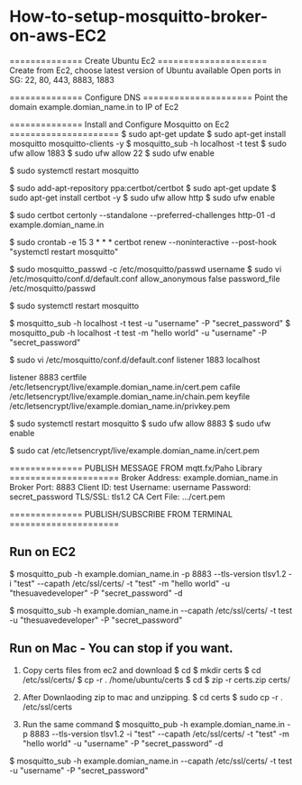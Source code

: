 # How-to-setup-mosquitto-broker-on-aws-EC2

============== Create Ubuntu Ec2 =====================
Create from Ec2, choose latest version of Ubuntu available
Open ports in SG: 22, 80, 443, 8883, 1883

============== Configure DNS =====================
Point the domain example.domian_name.in to IP of Ec2

============== Install and Configure Mosquitto on Ec2 =====================
$ sudo apt-get update
$ sudo apt-get install mosquitto mosquitto-clients -y
$ mosquitto_sub -h localhost -t test
$ sudo ufw allow 1883 
$ sudo ufw allow 22
$ sudo ufw enable

$ sudo systemctl restart mosquitto

$ sudo add-apt-repository ppa:certbot/certbot
$ sudo apt-get update
$ sudo apt-get install certbot -y
$ sudo ufw allow http
$ sudo ufw enable

$ sudo certbot certonly --standalone --preferred-challenges http-01 -d example.domian_name.in

$ sudo crontab -e
15 3 * * * certbot renew --noninteractive --post-hook "systemctl restart mosquitto"

$ sudo mosquitto_passwd -c /etc/mosquitto/passwd username
$ sudo vi /etc/mosquitto/conf.d/default.conf
allow_anonymous false
password_file /etc/mosquitto/passwd

$ sudo systemctl restart mosquitto

$ mosquitto_sub -h localhost -t test -u "username" -P "secret_password"
$ mosquitto_pub -h localhost -t test -m "hello world" -u "username" -P "secret_password"


$ sudo vi /etc/mosquitto/conf.d/default.conf
listener 1883 localhost

listener 8883
certfile /etc/letsencrypt/live/example.domian_name.in/cert.pem
cafile /etc/letsencrypt/live/example.domian_name.in/chain.pem
keyfile /etc/letsencrypt/live/example.domian_name.in/privkey.pem

$ sudo systemctl restart mosquitto
$ sudo ufw allow 8883
$ sudo ufw enable

$ sudo cat /etc/letsencrypt/live/example.domian_name.in/cert.pem

============== PUBLISH MESSAGE FROM mqtt.fx/Paho Library =====================
Broker Address: example.domian_name.in
Broker Port: 8883
Client ID: test
Username: username
Password: secret_password
TLS/SSL: tls1.2
CA Cert File: .../cert.pem

============== PUBLISH/SUBSCRIBE FROM TERMINAL =====================

Run on EC2
----------
$ mosquitto_pub -h example.domian_name.in -p 8883 --tls-version tlsv1.2 -i "test" --capath /etc/ssl/certs/ -t "test" -m "hello world" -u "thesuavedeveloper" -P "secret_password" -d

$ mosquitto_sub -h example.domian_name.in --capath /etc/ssl/certs/ -t test -u "thesuavedeveloper" -P "secret_password"

Run on Mac - You can stop if you want. 
----------

1. Copy certs files from ec2 and download
$ cd 
$ mkdir certs 
$ cd /etc/ssl/certs/ 
$ cp -r . /home/ubuntu/certs
$ cd 
$ zip -r certs.zip certs/

2. After Downlaoding zip to mac and unzipping.
$ cd certs
$ sudo cp -r . /etc/ssl/certs

3. Run the same command
$ mosquitto_pub -h example.domian_name.in -p 8883 --tls-version tlsv1.2 -i "test" --capath /etc/ssl/certs/ -t "test" -m "hello world" -u "username" -P "secret_password" -d

$ mosquitto_sub -h example.domian_name.in --capath /etc/ssl/certs/ -t test -u "username" -P "secret_password"
